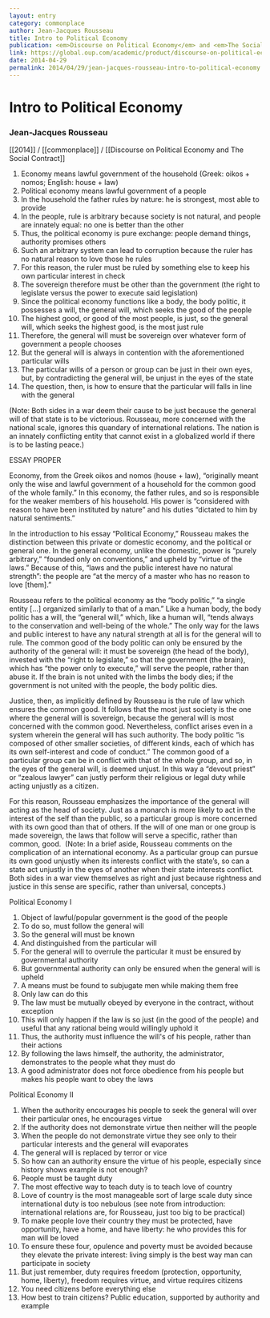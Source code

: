 ```yaml
---
layout: entry
category: commonplace
author: Jean-Jacques Rousseau
title: Intro to Political Economy
publication: <em>Discourse on Political Economy</em> and <em>The Social Contract</em>
link: https://global.oup.com/academic/product/discourse-on-political-economy-and-the-social-contract-9780199538966
date: 2014-04-29
permalink: 2014/04/29/jean-jacques-rousseau-intro-to-political-economy
---
```


# Intro to Political Economy

### Jean-Jacques Rousseau

[[2014]] / [[commonplace]] / [[Discourse on Political Economy and The Social Contract]]

1. Economy means lawful government of the household (Greek: oikos + nomos; English: house + law)
2. Political economy means lawful government of a people
3. In the household the father rules by nature: he is strongest, most able to provide
4. In the people, rule is arbitrary because society is not natural, and people are innately equal: no one is better than the other
5. Thus, the political economy is pure exchange: people demand things, authority promises others
6. Such an arbitrary system can lead to corruption because the ruler has no natural reason to love those he rules
7. For this reason, the ruler must be ruled by something else to keep his own particular interest in check
8. The sovereign therefore must be other than the government (the right to legislate versus the power to execute said legislation)
9. Since the political economy functions like a body, the body politic, it possesses a will, the general will, which seeks the good of the people
10. The highest good, or good of the most people, is just, so the general will, which seeks the highest good, is the most just rule
11. Therefore, the general will must be sovereign over whatever form of government a people chooses
12. But the general will is always in contention with the aforementioned particular wills
13. The particular wills of a person or group can be just in their own eyes, but, by contradicting the general will, be unjust in the eyes of the state
14. The question, then, is how to ensure that the particular will falls in line with the general

(Note: Both sides in a war deem their cause to be just because the general will of that state is to be victorious. Rousseau, more concerned with the national scale, ignores this quandary of international relations. The nation is an innately conflicting entity that cannot exist in a globalized world if there is to be lasting peace.)


ESSAY PROPER

Economy, from the Greek oikos and nomos (house + law), “originally meant only the wise and lawful government of a household for the common good of the whole family.” In this economy, the father rules, and so is responsible for the weaker members of his household. His power is “considered with reason to have been instituted by nature” and his duties “dictated to him by natural sentiments.”

In the introduction to his essay “Political Economy,” Rousseau makes the distinction between this private or domestic economy, and the political or general one. In the general economy, unlike the domestic, power is “purely arbitrary,” “founded only on conventions,” and upheld by “virtue of the laws.” Because of this, “laws and the public interest have no natural strength”: the people are “at the mercy of a master who has no reason to love [them].”

Rousseau refers to the political economy as the “body politic,” “a single entity [...] organized similarly to that of a man.” Like a human body, the body politic has a will, the “general will,” which, like a human will, “tends always to the conservation and well-being of the whole.” The only way for the laws and public interest to have any natural strength at all is for the general will to rule. The common good of the body politic can only be ensured by the authority of the general will: it must be sovereign (the head of the body), invested with the “right to legislate,” so that the government (the brain), which has “the power only to execute,” will serve the people, rather than abuse it. If the brain is not united with the limbs the body dies; if the government is not united with the people, the body politic dies.

Justice, then, as implicitly defined by Rousseau is the rule of law which ensures the common good. It follows that the most just society is the one where the general will is sovereign, because the general will is most concerned with the common good. Nevertheless, conflict arises even in a system wherein the general will has such authority. The body politic “is composed of other smaller societies, of different kinds, each of which has its own self-interest and code of conduct.” The common good of a particular group can be in conflict with that of the whole group, and so, in the eyes of the general will, is deemed unjust. In this way a “devout priest” or “zealous lawyer” can justly perform their religious or legal duty while acting unjustly as a citizen.

For this reason, Rousseau emphasizes the importance of the general will acting as the head of society. Just as a monarch is more likely to act in the interest of the self than the public, so a particular group is more concerned with its own good than that of others. If the will of one man or one group is made sovereign, the laws that follow will serve a specific, rather than common, good. 
(Note: In a brief aside, Rousseau comments on the complication of an international economy. As a particular group can pursue its own good unjustly when its interests conflict with the state’s, so can a state act unjustly in the eyes of another when their state interests conflict. Both sides in a war view themselves as right and just because rightness and justice in this sense are specific, rather than universal, concepts.)


Political Economy I

1. Object of lawful/popular government is the good of the people
2. To do so, must follow the general will
3. So the general will must be known
4. And distinguished from the particular will
5. For the general will to overrule the particular it must be ensured by governmental authority
6. But governmental authority can only be ensured when the general will is upheld
7. A means must be found to subjugate men while making them free
8. Only law can do this
9. The law must be mutually obeyed by everyone in the contract, without exception
10. This will only happen if the law is so just (in the good of the people) and useful that any rational being would willingly uphold it
11. Thus, the authority must influence the will's of his people, rather than their actions
12. By following the laws himself, the authority, the administrator, demonstrates to the people what they must do
13. A good administrator does not force obedience from his people but makes his people want to obey the laws

Political Economy II

1. When the authority encourages his people to seek the general will over their particular ones, he encourages virtue
2. If the authority does not demonstrate virtue then neither will the people
3. When the people do not demonstrate virtue they see only to their particular interests and the general will evaporates
4. The general will is replaced by terror or vice
5. So how can an authority ensure the virtue of his people, especially since history shows example is not enough?
6. People must be taught duty
7. The most effective way to teach duty is to teach love of country
8. Love of country is the most manageable sort of large scale duty since international duty is too nebulous (see note from introduction: international relations are, for Rousseau, just too big to be practical)
9. To make people love their country they must be protected, have opportunity, have a home, and have liberty: he who provides this for man will be loved
10. To ensure these four, opulence and poverty must be avoided because they elevate the private interest: living simply is the best way man can participate in society
11. But just remember, duty requires freedom (protection, opportunity, home, liberty), freedom requires virtue, and virtue requires citizens
12. You need citizens before everything else
13. How best to train citizens? Public education, supported by authority and example
